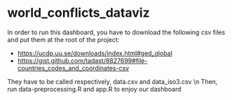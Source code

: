 # world_conflicts_dataviz

In order to run this dashboard, you have to download the following csv files and put them at the root of the project:
- https://ucdp.uu.se/downloads/index.html#ged_global 
- https://gist.github.com/tadast/8827699#file-countries_codes_and_coordinates-csv

They have to be called respectively, data.csv and data_iso3.csv \n
Then, run data-preprocessing.R and app.R to enjoy our dashboard
